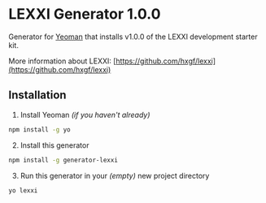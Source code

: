 # LEXXI Generator 1.0.0

Generator for [Yeoman](http://yeoman.io/) that installs v1.0.0 of the LEXXI development starter kit.

More information about LEXXI: [https://github.com/hxgf/lexxi](https://github.com/hxgf/lexxi)

## Installation

1. Install Yeoman *(if you haven't already)*
```bash
npm install -g yo
```

2. Install this generator
```bash
npm install -g generator-lexxi
```

3. Run this generator in your *(empty)* new project directory
```bash
yo lexxi
```
